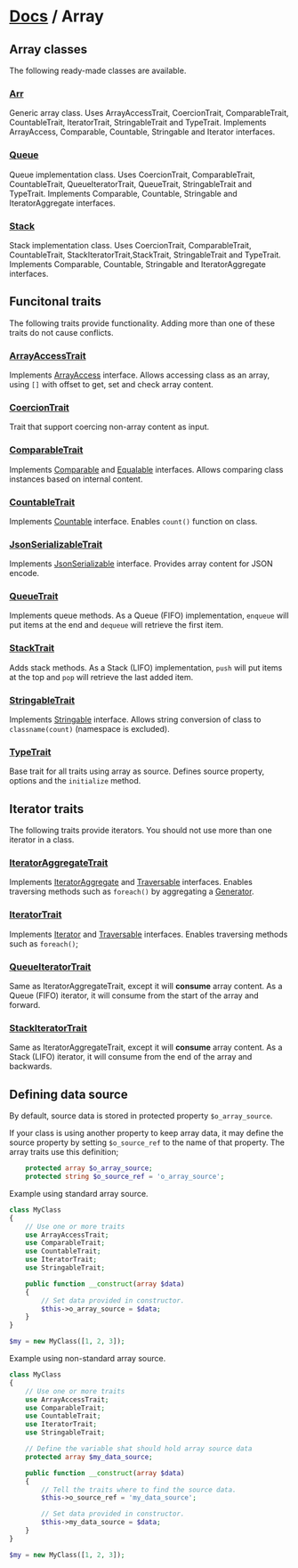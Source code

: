 # [Docs](../../README.md) / Array

## Array classes

The following ready-made classes are available.

### [Arr](Array/Arr.md)

Generic array class.
Uses ArrayAccessTrait, CoercionTrait, ComparableTrait, CountableTrait, IteratorTrait, StringableTrait and TypeTrait.
Implements ArrayAccess, Comparable, Countable, Stringable and Iterator interfaces.

### [Queue](Array/Queue.md)

Queue implementation class.
Uses CoercionTrait, ComparableTrait, CountableTrait, QueueIteratorTrait, QueueTrait, StringableTrait and TypeTrait.
Implements Comparable, Countable, Stringable and IteratorAggregate interfaces.

### [Stack](Array/Stack.md)

Stack implementation class.
Uses CoercionTrait, ComparableTrait, CountableTrait, StackIteratorTrait,StackTrait, StringableTrait and TypeTrait.
Implements Comparable, Countable, Stringable and IteratorAggregate interfaces.



## Funcitonal traits

The following traits provide functionality. Adding more than one of these traits do not cause conflicts.

### [ArrayAccessTrait](Array/ArrayAccessTrait.md)

Implements [ArrayAccess](https://www.php.net/manual/en/class.arrayaccess.php) interface.
Allows accessing class as an array, using `[]` with offset to get, set and check array content.

### [CoercionTrait](Array/CoercionTrait.md)

Trait that support coercing non-array content as input.

### [ComparableTrait](Array/ComparableTrait.md)

Implements [Comparable](https://github.com/sirn-se/phrity-comparison) and [Equalable](https://github.com/sirn-se/phrity-comparison) interfaces.
Allows comparing class instances based on internal content.

### [CountableTrait](Array/CountableTrait.md)

Implements [Countable](https://www.php.net/manual/en/class.countable.php) interface.
Enables `count()` function on class.

### [JsonSerializableTrait](Array/JsonSerializableTrait.md)

Implements [JsonSerializable](https://www.php.net/manual/en/jsonserializable.jsonserialize.php) interface.
Provides array content for JSON encode.

### [QueueTrait](Array/QueueTrait.md)

Implements queue methods.
As a Queue (FIFO) implementation, `enqueue` will put items at the end and `dequeue` will retrieve the first item.

### [StackTrait](Array/StackTrait.md)

Adds stack methods.
As a Stack (LIFO) implementation, `push` will put items at the top and `pop` will retrieve the last added item.

### [StringableTrait](Array/StringableTrait.md)

Implements [Stringable](https://www.php.net/manual/en/class.stringable) interface.
Allows string conversion of class to `classname(count)` (namespace is excluded).

### [TypeTrait](Array/TypeTrait.md)

Base trait for all traits using array as source.
Defines source property, options and the `initialize` method.



## Iterator traits

The following traits provide iterators. You should not use more than one iterator in a class.

### [IteratorAggregateTrait](Array/IteratorAggregateTrait.md)

Implements [IteratorAggregate](https://www.php.net/manual/en/class.iteratoraggregate) and [Traversable](https://www.php.net/manual/en/class.traversable.php) interfaces.
Enables traversing methods such as `foreach()` by aggregating a [Generator](https://www.php.net/manual/en/class.generator).

### [IteratorTrait](Array/IteratorTrait.md)

Implements [Iterator](https://www.php.net/manual/en/class.iterator.php) and [Traversable](https://www.php.net/manual/en/class.traversable.php) interfaces.
Enables traversing methods such as `foreach()`;

### [QueueIteratorTrait](Array/QueueIteratorTrait.md)

Same as IteratorAggregateTrait, except it will **consume** array content.
As a Queue (FIFO) iterator, it will consume from the start of the array and forward.

### [StackIteratorTrait](Array/StackIteratorTrait.md)

Same as IteratorAggregateTrait, except it will **consume** array content.
As a Stack (LIFO) iterator, it will consume from the end of the array and backwards.


## Defining data source

By default, source data is stored in protected property `$o_array_source`.

If your class is using another property to keep array data, it may define the source property by setting
`$o_source_ref` to the name of that property. The array traits use this definition;

```php
    protected array $o_array_source;
    protected string $o_source_ref = 'o_array_source';
```


Example using standard array source.
```php
class MyClass
{
    // Use one or more traits
    use ArrayAccessTrait;
    use ComparableTrait;
    use CountableTrait;
    use IteratorTrait;
    use StringableTrait;

    public function __construct(array $data)
    {
        // Set data provided in constructor.
        $this->o_array_source = $data;
    }
}

$my = new MyClass([1, 2, 3]);
```

Example using non-standard array source.
```php
class MyClass
{
    // Use one or more traits
    use ArrayAccessTrait;
    use ComparableTrait;
    use CountableTrait;
    use IteratorTrait;
    use StringableTrait;

    // Define the variable shat should hold array source data
    protected array $my_data_source;

    public function __construct(array $data)
    {
        // Tell the traits where to find the source data.
        $this->o_source_ref = 'my_data_source';

        // Set data provided in constructor.
        $this->my_data_source = $data;
    }
}

$my = new MyClass([1, 2, 3]);
```